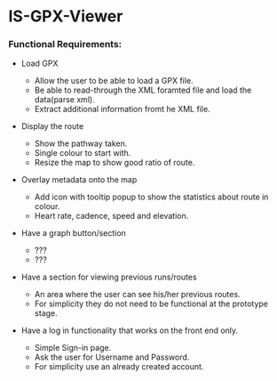 # IS-GPX-Viewer

### Functional Requirements:

* Load GPX
  + Allow the user to be able to load a GPX file.
  + Be able to read-through the XML foramted file and load the data(parse xml).
  + Extract additional information fromt he XML file.

* Display the route
  + Show the pathway taken.
  + Single colour to start with.
  + Resize the map to show good ratio of route.
  
* Overlay metadata onto the map
  + Add icon with tooltip popup to show the statistics about route in colour.
  + Heart rate, cadence, speed and elevation.
  
* Have a graph button/section  
  + ???
  + ???
  
* Have a section for viewing previous runs/routes
  + An area where the user can see his/her previous routes.
  + For simplicity they do not need to be functional at the prototype stage.
  
* Have a log in functionality that works on the front end only.
  + Simple Sign-in page.
  + Ask the user for Username and Password.
  + For simplicity use an already created account.
  

